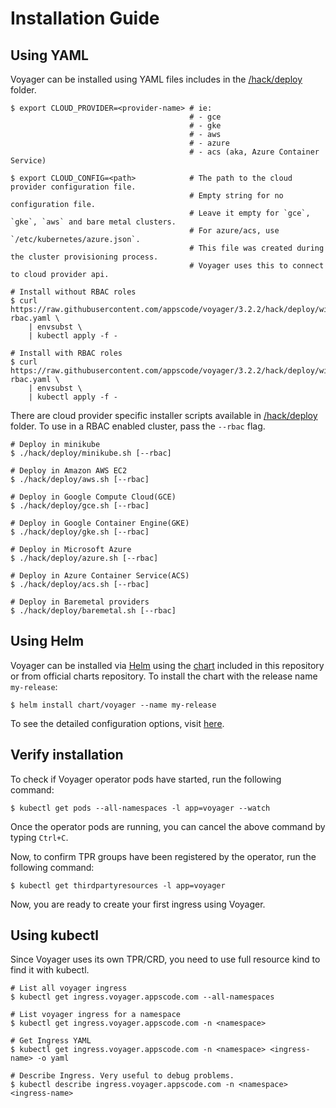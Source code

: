 # Installation Guide

## Using YAML
Voyager can be installed using YAML files includes in the [/hack/deploy](/hack/deploy) folder.

```console
$ export CLOUD_PROVIDER=<provider-name> # ie:
                                        # - gce
                                        # - gke
                                        # - aws
                                        # - azure
                                        # - acs (aka, Azure Container Service)

$ export CLOUD_CONFIG=<path>            # The path to the cloud provider configuration file.
                                        # Empty string for no configuration file.
                                        # Leave it empty for `gce`, `gke`, `aws` and bare metal clusters.
                                        # For azure/acs, use `/etc/kubernetes/azure.json`.
                                        # This file was created during the cluster provisioning process.
                                        # Voyager uses this to connect to cloud provider api.

# Install without RBAC roles
$ curl https://raw.githubusercontent.com/appscode/voyager/3.2.2/hack/deploy/without-rbac.yaml \
    | envsubst \
    | kubectl apply -f -

# Install with RBAC roles
$ curl https://raw.githubusercontent.com/appscode/voyager/3.2.2/hack/deploy/with-rbac.yaml \
    | envsubst \
    | kubectl apply -f -
```

There are cloud provider specific installer scripts available in [/hack/deploy](/hack/deploy) folder. To use in a RBAC enabled cluster, pass the `--rbac` flag.
```console
# Deploy in minikube
$ ./hack/deploy/minikube.sh [--rbac]

# Deploy in Amazon AWS EC2
$ ./hack/deploy/aws.sh [--rbac]

# Deploy in Google Compute Cloud(GCE)
$ ./hack/deploy/gce.sh [--rbac]

# Deploy in Google Container Engine(GKE)
$ ./hack/deploy/gke.sh [--rbac]

# Deploy in Microsoft Azure
$ ./hack/deploy/azure.sh [--rbac]

# Deploy in Azure Container Service(ACS)
$ ./hack/deploy/acs.sh [--rbac]

# Deploy in Baremetal providers
$ ./hack/deploy/baremetal.sh [--rbac]
```


## Using Helm
Voyager can be installed via [Helm](https://helm.sh/) using the [chart](/chart/voyager) included in this repository or from official charts repository. To install the chart with the release name `my-release`:
```console
$ helm install chart/voyager --name my-release
```
To see the detailed configuration options, visit [here](/chart/voyager/README.md).


## Verify installation
To check if Voyager operator pods have started, run the following command:
```console
$ kubectl get pods --all-namespaces -l app=voyager --watch
```

Once the operator pods are running, you can cancel the above command by typing `Ctrl+C`.

Now, to confirm TPR groups have been registered by the operator, run the following command:
```console
$ kubectl get thirdpartyresources -l app=voyager
```

Now, you are ready to create your first ingress using Voyager.

## Using kubectl
Since Voyager uses its own TPR/CRD, you need to use full resource kind to find it with kubectl.
```console
# List all voyager ingress
$ kubectl get ingress.voyager.appscode.com --all-namespaces

# List voyager ingress for a namespace
$ kubectl get ingress.voyager.appscode.com -n <namespace>

# Get Ingress YAML
$ kubectl get ingress.voyager.appscode.com -n <namespace> <ingress-name> -o yaml

# Describe Ingress. Very useful to debug problems.
$ kubectl describe ingress.voyager.appscode.com -n <namespace> <ingress-name>
```
